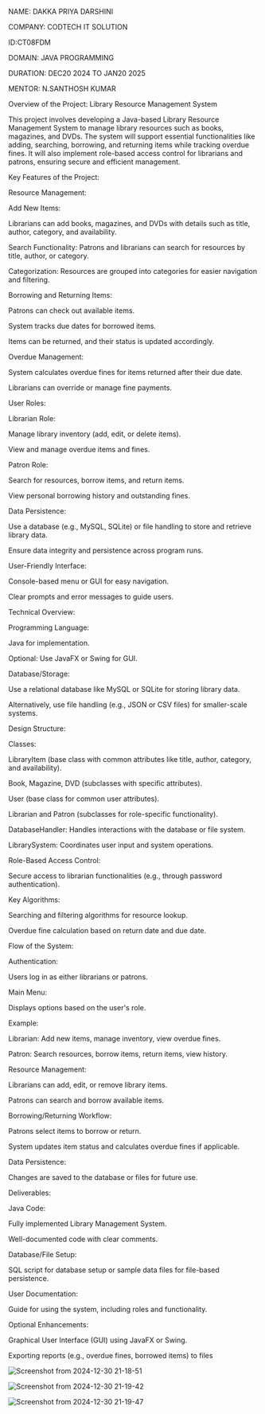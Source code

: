 NAME: DAKKA PRIYA DARSHINI

COMPANY: CODTECH IT SOLUTION

ID:CT08FDM

DOMAIN: JAVA PROGRAMMING

DURATION: DEC20 2024 TO JAN20 2025

MENTOR: N.SANTHOSH KUMAR

Overview of the Project: Library Resource Management System

This project involves developing a Java-based Library Resource Management System to manage library resources such as books, magazines, and DVDs. The system will support essential functionalities like adding, searching, borrowing, and returning items while tracking overdue fines. It will also implement role-based access control for librarians and patrons, ensuring secure and efficient management.

Key Features of the Project:

Resource Management:

Add New Items:

Librarians can add books, magazines, and DVDs with details such as title, author, category, and availability.

Search Functionality: Patrons and librarians can search for resources by title, author, or category.

Categorization: Resources are grouped into categories for easier navigation and filtering.

Borrowing and Returning Items:

Patrons can check out available items.

System tracks due dates for borrowed items.

Items can be returned, and their status is updated accordingly.

Overdue Management:

System calculates overdue fines for items returned after their due date.

Librarians can override or manage fine payments.

User Roles:

Librarian Role:

Manage library inventory (add, edit, or delete items).

View and manage overdue items and fines.

Patron Role:

Search for resources, borrow items, and return items.

View personal borrowing history and outstanding fines.

Data Persistence:

Use a database (e.g., MySQL, SQLite) or file handling to store and retrieve library data.

Ensure data integrity and persistence across program runs.

User-Friendly Interface:

Console-based menu or GUI for easy navigation.

Clear prompts and error messages to guide users.

Technical Overview:

Programming Language:

Java for implementation.

Optional: Use JavaFX or Swing for GUI.

Database/Storage:

Use a relational database like MySQL or SQLite for storing library data.

Alternatively, use file handling (e.g., JSON or CSV files) for smaller-scale systems.

Design Structure:

Classes:

LibraryItem (base class with common attributes like title, author, category, and availability).

Book, Magazine, DVD (subclasses with specific attributes).

User (base class for common user attributes).

Librarian and Patron (subclasses for role-specific functionality).

DatabaseHandler: Handles interactions with the database or file system.

LibrarySystem: Coordinates user input and system operations.

Role-Based Access Control:

Secure access to librarian functionalities (e.g., through password authentication).

Key Algorithms:

Searching and filtering algorithms for resource lookup.

Overdue fine calculation based on return date and due date.

Flow of the System:

Authentication:

Users log in as either librarians or patrons.

Main Menu:

Displays options based on the user's role.

Example:

Librarian: Add new items, manage inventory, view overdue fines.

Patron: Search resources, borrow items, return items, view history.

Resource Management:

Librarians can add, edit, or remove library items.

Patrons can search and borrow available items.

Borrowing/Returning Workflow:

Patrons select items to borrow or return.

System updates item status and calculates overdue fines if applicable.

Data Persistence:

Changes are saved to the database or files for future use.

Deliverables:

Java Code:

Fully implemented Library Management System.

Well-documented code with clear comments.

Database/File Setup:

SQL script for database setup or sample data files for file-based persistence.

User Documentation:

Guide for using the system, including roles and functionality.

Optional Enhancements:

Graphical User Interface (GUI) using JavaFX or Swing.

Exporting reports (e.g., overdue fines, borrowed items) to files


![Screenshot from 2024-12-30 21-18-51](https://github.com/user-attachments/assets/73e706f2-6d1c-4131-a057-025a9cd0e9f9)


![Screenshot from 2024-12-30 21-19-42](https://github.com/user-attachments/assets/77fc28fe-1ab6-41da-91d5-51aaee5cc132)


![Screenshot from 2024-12-30 21-19-47](https://github.com/user-attachments/assets/1deeacee-9841-4eef-ad87-433b3c5544ea)


